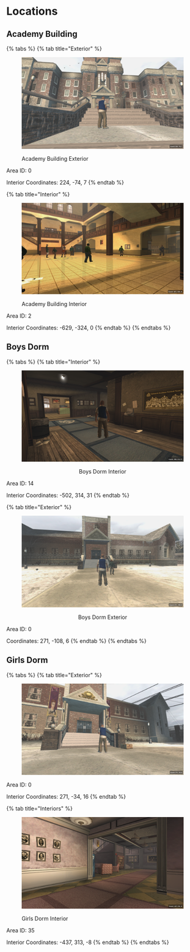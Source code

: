 # Locations

## Academy Building



{% tabs %}
{% tab title="Exterior" %}
<figure><img src=".gitbook/assets/Bully 9_25_2023 10_34_26 PM.png" alt=""><figcaption><p>Academy Building Exterior</p></figcaption></figure>

Area ID: 0

Interior Coordinates:  224, -74, 7
{% endtab %}

{% tab title="Interior" %}
<figure><img src=".gitbook/assets/Bully 9_25_2023 10_28_14 PM.png" alt=""><figcaption><p>Academy Building Interior</p></figcaption></figure>

Area ID: 2

Interior Coordinates:  -629, -324, 0
{% endtab %}
{% endtabs %}

## **Boys Dorm**

{% tabs %}
{% tab title="Interior" %}
<div align="center">

<figure><img src=".gitbook/assets/Bully 9_25_2023 9_55_44 PM.png" alt=""><figcaption><p>Boys Dorm Interior</p></figcaption></figure>

</div>

Area ID: 14

Interior Coordinates:  -502, 314, 31
{% endtab %}

{% tab title="Exterior" %}
<div align="center">

<figure><img src=".gitbook/assets/Bully 9_25_2023 9_59_06 PM.png" alt=""><figcaption><p>Boys Dorm Exterior</p></figcaption></figure>

</div>

Area ID: 0

Coordinates: 271, -108, 6
{% endtab %}
{% endtabs %}

## Girls Dorm

{% tabs %}
{% tab title="Exterior" %}
<figure><img src=".gitbook/assets/image.png" alt=""><figcaption></figcaption></figure>

Area ID: 0

Interior Coordinates:  271, -34, 16
{% endtab %}

{% tab title="Interiors" %}
<figure><img src=".gitbook/assets/Bully 9_25_2023 10_24_44 PM.png" alt=""><figcaption><p>Girls Dorm Interior</p></figcaption></figure>

Area ID: 35

Interior Coordinates:  -437, 313, -8
{% endtab %}
{% endtabs %}
